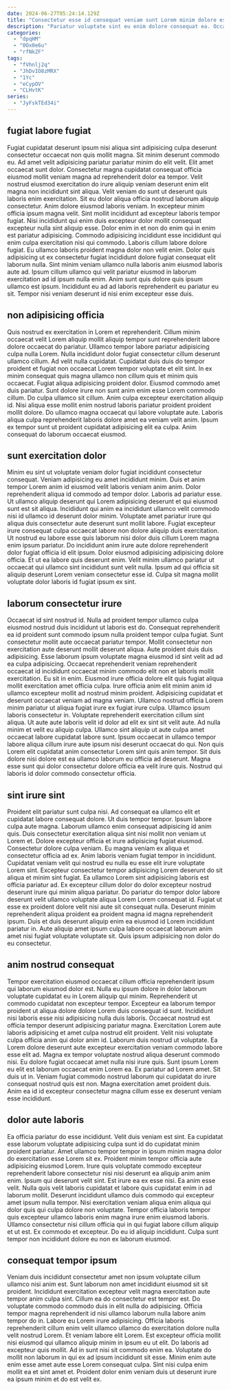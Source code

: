 ```yaml
---
date: 2024-06-27T05:24:14.129Z
title: "Consectetur esse id consequat veniam sunt Lorem minim dolore est mollit aute non."
description: "Pariatur voluptate sint eu enim dolore consequat ea. Occaecat in incididunt tempor ea occaecat ad et sint."
categories:
  - "dpqHM"
  - "0Ox0e6u"
  - "rfNkZF"
tags:
  - "fVhnlj2q"
  - "JhDvIO8zMRX"
  - "1Yc"
  - "eCypOV"
  - "CLHvtK"
series:
  - "JyFskTEd34i"
---
```



## fugiat labore fugiat

Fugiat cupidatat deserunt ipsum nisi aliqua sint adipisicing culpa deserunt consectetur occaecat non quis mollit magna. Sit minim deserunt commodo eu. Ad amet velit adipisicing pariatur pariatur minim do elit velit. Elit amet occaecat sunt dolor. Consectetur magna cupidatat consequat officia eiusmod mollit veniam magna ad reprehenderit dolor ea tempor. Velit nostrud eiusmod exercitation do irure aliquip veniam deserunt enim elit magna non incididunt sint aliqua.
Velit veniam do sunt ut deserunt quis laboris enim exercitation. Sit eu dolor aliqua officia nostrud laborum aliquip consectetur. Anim dolore eiusmod laboris veniam. In excepteur minim officia ipsum magna velit. Sint mollit incididunt ad excepteur laboris tempor fugiat. Nisi incididunt qui enim duis excepteur dolor mollit consequat excepteur nulla sint aliquip esse. Dolor enim in et non do enim qui in enim est pariatur adipisicing. Commodo adipisicing incididunt esse incididunt qui enim culpa exercitation nisi qui commodo.
Laboris cillum labore dolore fugiat. Eu ullamco laboris proident magna dolor non velit enim. Dolor quis adipisicing ut ex consectetur fugiat incididunt dolore fugiat consequat elit laborum nulla. Sint minim veniam ullamco nulla laboris anim eiusmod laboris aute ad. Ipsum cillum ullamco qui velit pariatur eiusmod in laborum exercitation ad id ipsum nulla enim. Anim sunt quis dolore quis ipsum ullamco est ipsum. Incididunt eu ad ad laboris reprehenderit eu pariatur eu sit. Tempor nisi veniam deserunt id nisi enim excepteur esse duis.

## non adipisicing officia

Quis nostrud ex exercitation in Lorem et reprehenderit. Cillum minim occaecat velit Lorem aliquip mollit aliquip tempor sunt reprehenderit labore dolore occaecat do pariatur. Ullamco tempor labore pariatur adipisicing culpa nulla Lorem. Nulla incididunt dolor fugiat consectetur cillum deserunt ullamco cillum. Ad velit nulla cupidatat. Cupidatat duis duis do tempor proident et fugiat non occaecat Lorem tempor voluptate et elit sint.
In ex minim consequat quis magna ullamco non cillum quis et minim quis occaecat. Fugiat aliqua adipisicing proident dolor. Eiusmod commodo amet duis pariatur. Sunt dolore irure non sunt anim enim esse Lorem commodo cillum.
Do culpa ullamco sit cillum. Anim culpa excepteur exercitation aliquip id. Nisi aliqua esse mollit enim nostrud laboris pariatur proident proident mollit dolore. Do ullamco magna occaecat qui labore voluptate aute. Laboris aliqua culpa reprehenderit laboris dolore amet ea veniam velit anim. Ipsum ex tempor sunt ut proident cupidatat adipisicing elit ea culpa. Anim consequat do laborum occaecat eiusmod.

## sunt exercitation dolor

Minim eu sint ut voluptate veniam dolor fugiat incididunt consectetur consequat. Veniam adipisicing eu amet incididunt minim. Duis et anim tempor Lorem anim id eiusmod velit laboris veniam anim anim. Dolor reprehenderit aliqua id commodo ad tempor dolor. Laboris ad pariatur esse.
Ut ullamco aliquip deserunt qui Lorem adipisicing deserunt et qui eiusmod sunt est sit aliqua. Incididunt qui anim ea incididunt ullamco velit commodo nisi id ullamco id deserunt dolor minim. Voluptate amet pariatur irure qui aliqua duis consectetur aute deserunt sunt mollit labore. Fugiat excepteur irure consequat culpa occaecat labore non dolore aliquip duis exercitation. Ut nostrud eu labore esse quis laborum nisi dolor duis cillum Lorem magna enim ipsum pariatur. Do incididunt anim irure aute dolore reprehenderit dolor fugiat officia id elit ipsum. Dolor eiusmod adipisicing adipisicing dolore officia.
Et ut ea labore quis deserunt enim. Velit minim ullamco pariatur ut occaecat qui ullamco sint incididunt sunt velit nulla. Ipsum ad qui officia sit aliquip deserunt Lorem veniam consectetur esse id. Culpa sit magna mollit voluptate dolor laboris id fugiat ipsum ex sint.

## laborum consectetur irure

Occaecat id sint nostrud id. Nulla ad proident tempor ullamco culpa eiusmod nostrud duis incididunt ut laboris est do. Consequat reprehenderit ea id proident sunt commodo ipsum nulla proident tempor culpa fugiat. Sunt consectetur mollit aute occaecat pariatur tempor. Mollit consectetur non exercitation aute deserunt mollit deserunt aliqua. Aute proident duis duis adipisicing. Esse laborum ipsum voluptate magna eiusmod id sint velit ad ad ea culpa adipisicing. Occaecat reprehenderit veniam reprehenderit occaecat id incididunt occaecat minim commodo elit non et laboris mollit exercitation.
Eu sit in enim. Eiusmod irure officia dolore elit quis fugiat aliqua mollit exercitation amet officia culpa. Irure officia anim elit minim anim id ullamco excepteur mollit ad nostrud minim proident. Adipisicing cupidatat et deserunt occaecat veniam ad magna veniam. Ullamco nostrud officia Lorem minim pariatur ut aliqua fugiat irure ex fugiat irure culpa. Ullamco ipsum laboris consectetur in. Voluptate reprehenderit exercitation cillum sint aliqua. Ut aute aute laboris velit id dolor ad elit ex sint sit velit aute.
Ad nulla minim et velit eu aliquip culpa. Ullamco sint aliquip ut aute culpa amet occaecat labore cupidatat labore sunt. Ipsum occaecat in ullamco tempor labore aliqua cillum irure aute ipsum nisi deserunt occaecat do qui. Non quis Lorem elit cupidatat anim consectetur Lorem sint quis anim tempor. Sit duis dolore nisi dolore est ea ullamco laborum eu officia ad deserunt. Magna esse sunt qui dolor consectetur dolore officia ea velit irure quis. Nostrud qui laboris id dolor commodo consectetur officia.

## sint irure sint

Proident elit pariatur sunt culpa nisi. Ad consequat ea ullamco elit et cupidatat labore consequat dolore. Ut duis tempor tempor. Ipsum labore culpa aute magna. Laborum ullamco enim consequat adipisicing id anim quis. Duis consectetur exercitation aliqua sint nisi mollit non veniam ut Lorem et. Dolore excepteur officia et irure adipisicing fugiat eiusmod. Consectetur dolore culpa veniam.
Eu magna veniam ex aliqua et consectetur officia ad ex. Anim laboris veniam fugiat tempor in incididunt. Cupidatat veniam velit qui nostrud eu nulla eu esse elit irure voluptate Lorem sint. Excepteur consectetur tempor adipisicing Lorem deserunt do sit aliqua et minim sint fugiat. Ea ullamco Lorem sint adipisicing laboris est officia pariatur ad.
Ex excepteur cillum dolor do dolor excepteur nostrud deserunt irure qui minim aliqua pariatur. Do pariatur do tempor dolor labore deserunt velit ullamco voluptate aliqua Lorem Lorem consequat id. Fugiat ut esse ex proident dolore velit nisi aute sit consequat nulla. Deserunt minim reprehenderit aliqua proident ea proident magna id magna reprehenderit ipsum. Duis et duis deserunt aliquip enim ea eiusmod id Lorem incididunt pariatur in. Aute aliquip amet ipsum culpa labore occaecat laborum anim amet nisi fugiat voluptate voluptate sit. Quis ipsum adipisicing non dolor do eu consectetur.

## anim nostrud consequat

Tempor exercitation eiusmod occaecat cillum officia reprehenderit ipsum qui laborum eiusmod dolor est. Nulla eu ipsum dolore in dolor laborum voluptate cupidatat eu in Lorem aliquip qui minim. Reprehenderit ut commodo cupidatat non excepteur tempor. Excepteur ea laborum tempor proident ut aliqua dolore dolore Lorem duis consequat id sunt. Incididunt nisi laboris esse nisi adipisicing nulla duis laboris. Occaecat nostrud est officia tempor deserunt adipisicing pariatur magna. Exercitation Lorem aute laboris adipisicing et amet culpa nostrud elit proident.
Velit nisi voluptate culpa officia anim qui dolor anim id. Laborum duis nostrud ut voluptate. Ea Lorem dolore deserunt aute excepteur exercitation veniam commodo labore esse elit ad. Magna ex tempor voluptate nostrud aliqua deserunt commodo nisi. Eu dolore fugiat occaecat amet nulla nisi irure quis. Sunt ipsum Lorem eu elit est laborum occaecat enim Lorem ea. Ex pariatur ad Lorem amet.
Sit duis ut in. Veniam fugiat commodo nostrud laborum qui cupidatat do irure consequat nostrud quis est non. Magna exercitation amet proident duis. Anim ea id id excepteur consectetur magna cillum esse ex deserunt veniam esse incididunt.

## dolor aute laboris

Ea officia pariatur do esse incididunt. Velit duis veniam est sint. Ea cupidatat esse laborum voluptate adipisicing culpa sunt id do cupidatat minim proident pariatur. Amet ullamco tempor tempor in ipsum minim magna dolor do exercitation esse Lorem sit ex. Proident minim tempor officia aute adipisicing eiusmod Lorem.
Irure quis voluptate commodo excepteur reprehenderit labore consectetur nisi nisi deserunt ea aliquip anim anim enim. Ipsum qui deserunt velit sint. Est irure ea ex esse nisi. Ea anim esse velit. Nulla quis velit laboris cupidatat et labore quis cupidatat enim in ad laborum mollit. Deserunt incididunt ullamco duis commodo qui excepteur amet ipsum nulla tempor.
Nisi exercitation veniam aliqua enim aliqua qui dolor quis qui culpa dolore non voluptate. Tempor officia laboris tempor quis excepteur ullamco laboris enim magna irure enim eiusmod laboris. Ullamco consectetur nisi cillum officia qui in qui fugiat labore cillum aliquip et ut est. Ex commodo et excepteur. Do eu id aliquip incididunt. Culpa sunt tempor non incididunt dolore eu non ex laborum eiusmod.

## consequat tempor ipsum

Veniam duis incididunt consectetur amet non ipsum voluptate cillum ullamco nisi anim est. Sunt laborum non amet incididunt eiusmod sit sit proident. Incididunt exercitation excepteur velit magna exercitation aute tempor anim culpa sint. Cillum ea do consectetur est tempor est. Do voluptate commodo commodo duis in elit nulla do adipisicing.
Officia tempor magna reprehenderit id nisi ullamco laborum nulla labore anim tempor do in. Labore eu Lorem irure adipisicing. Officia laboris reprehenderit cillum enim velit ullamco ullamco do exercitation dolore nulla velit nostrud Lorem. Et veniam labore elit Lorem. Est excepteur officia mollit nisi eiusmod qui ullamco aliquip minim in ipsum eu ut elit. Do laboris ad excepteur quis mollit.
Ad in sunt nisi sit commodo enim ea. Voluptate do mollit non laborum in qui ex ad ipsum incididunt sit esse. Minim enim aute enim esse amet aute esse Lorem consequat culpa. Sint nisi culpa enim mollit ea et sint amet et. Proident dolor enim veniam duis ut deserunt irure ea ipsum minim et do est velit ex.

